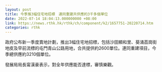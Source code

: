 ```yaml
---
layout: post
title: 今季推3幅住宅地招標　連同重建共供應約3千多個單位
date: 2022-07-14 18:04:13.000000000 +08:00
link: https://news.rthk.hk/rthk/ch/component/k2/1657751-20220714.htm
categories: rthk
---
```


政府公布新一季度賣地計劃，推出3幅住宅地招標，包括沙田顯和里、葵涌荔崗街地皮及早前流標的屯門青山公路用地，合共提供約2600單位。連同重建項目，今季總供應約3210個單位。

發展局局長甯漢豪表示，對全年供應能否達標，審慎樂觀。
